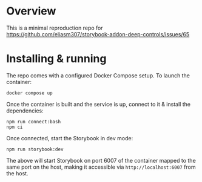 # Overview

This is a minimal reproduction repo for https://github.com/eliasm307/storybook-addon-deep-controls/issues/65

# Installing & running

The repo comes with a configured Docker Compose setup. To launch the container:

```shell
docker compose up
```

Once the container is built and the service is up, connect to it & install the dependencies:

```shell
npm run connect:bash
npm ci
```

Once connected, start the Storybook in dev mode:

```shell
npm run storybook:dev
```

The above will start Storybook on port 6007 of the container mapped to the same port on the host,
making it accessible via `http://localhost:6007` from the host.